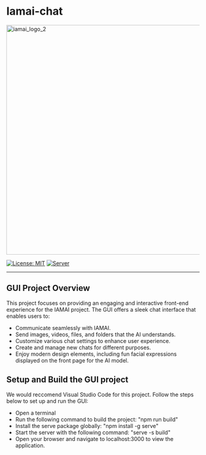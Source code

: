 # Iamai-chat
<img width="600" alt="iamai_logo_2" src="https://github.com/user-attachments/assets/019496ef-5a16-4619-86b2-c5b1dbd653b2" />

[![License: MIT](https://img.shields.io/badge/license-MIT-blue.svg)](https://opensource.org/licenses/MIT)
[![Server](https://github.com/ggerganov/llama.cpp/actions/workflows/server.yml/badge.svg)](https://github.com/ggerganov/llama.cpp/actions/workflows/server.yml)

----
## GUI Project Overview
This project focuses on providing an engaging and interactive front-end experience for the IAMAI project. The GUI offers a sleek chat interface that enables users to:

- Communicate seamlessly with IAMAI.
- Send images, videos, files, and folders that the AI understands.
- Customize various chat settings to enhance user experience.
- Create and manage new chats for different purposes.
- Enjoy modern design elements, including fun facial expressions displayed on the front page for the AI model.

## Setup and Build the GUI project
We would reccomend Visual Studio Code for this project. Follow the steps below to set up and run the GUI:
- Open a terminal
- Run the following command to build the project: "npm run build"
- Install the serve package globally: "npm install -g serve"
- Start the server with the following command: "serve -s build"
- Open your browser and navigate to localhost:3000 to view the application.
